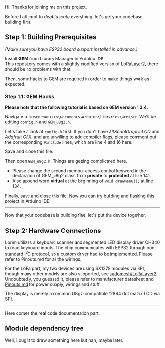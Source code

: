 Hi. Thanks for joining me on this project.

Before I attempt to *deobfuscate* everything, let's get your codebase building first.

## Step 1: Building Prerequisites

*(Make sure you have ESP32 board support installed in advance.)*

Install **GEM** from Library Manager in Arduino IDE.<br>
This repository comes with a slightly modified version of LoRaLayer2, there should be no problems with that.<br>

Then, some hacks to GEM are required in order to make things work as expected.

### Step 1.1: GEM Hacks

**Please note that the following tutorial is based on GEM version 1.3.4.**

Navigate to ```%USERPROFILE%\Documents\Arduino\libraries\GEM\src```. We'll be editing ```config.h``` and ```GEM_u8g2.h```.

Let's take a look at ```config.h``` first. If you don't have *AltSerialGraphicLCD* and *Adafruit GFX*, and are unwilling to add compiler flags, please comment out the corresponding ```#include``` lines, which are line 4 and 16 here.

Save and close this file.

Then open ```GEM_u8g2.h```. Things are getting complicated here.
- Please change the second member access control keyword in the declaration of GEM_u8g2 class from **private** to **protected** at line 141.<br>
- Also append word **virtual** at the beginning of ```void drawMenu();``` at line 134.

Finally, save and close this file. Now you can try building and flashing this project in Arduino IDE!

-----

Now that your codebase is building fine, let's put the device together.

## Step 2: Hardware Connections

Lorim utilizes a keyboard scanner and segmented LED display driver CH340 to read keyboard inputs. The chip communicates with ESP32 through non-standard I<sup>2</sup>C protocol, so [a custom driver](../Kbd_8x5_CH450.hpp) had to be implemented. Please refer to [Pinouts.md](./Pinouts.md#keyboard-scanner-ch450-i2c) for all the wirings.

For the LoRa part, my two devices are using SX1278 modules via SPI, though many other models are also supported, see [sudomesh/LoRaLayer2](https://github.com/sudomesh/LoRaLayer2#description-of-library-files). Undoubtedly, you guessed it, please refer to manufacturer datasheet and [Pinouts.md](./Pinouts.md#lora-module-sx1278-hspi) for power supply, wirings and stuff.

The display is merely a common U8g2-compatible 12864 dot matrix LCD via SPI.

-----

Here comes the real code documentation part.

## Module dependency tree

Well, I ought to draw something here but nah, maybe later.
